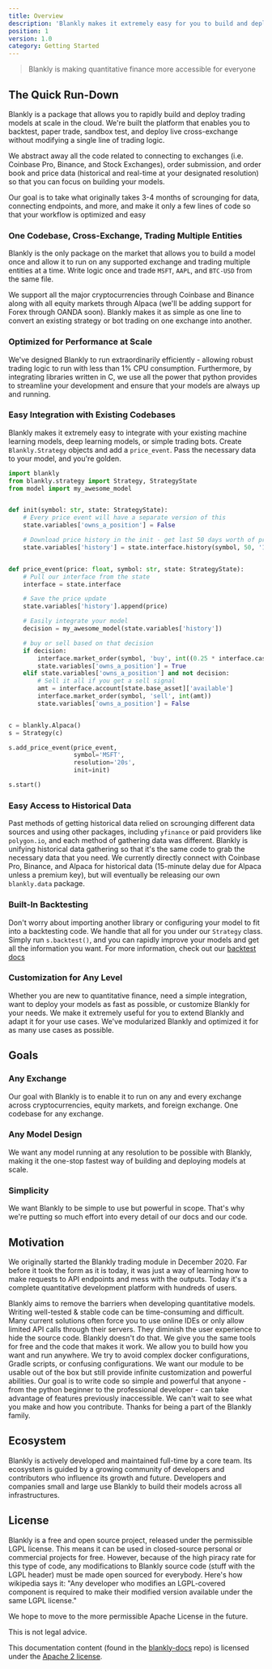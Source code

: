 ```yaml
---
title: Overview
description: 'Blankly makes it extremely easy for you to build and deploy your models at scale, allowing you to write your code once and run it on any exchange. Check out our docs for more examples.'
position: 1
version: 1.0
category: Getting Started
---
```


<blockquote> Blankly is making quantitative finance more accessible for everyone </blockquote>

## The Quick Run-Down

Blankly is a package that allows you to rapidly build and deploy trading models at scale in the cloud. We're built the platform that enables you to backtest, paper trade, sandbox test, and deploy live cross-exchange without modifying a single line of trading logic.

We abstract away all the code related to connecting to exchanges (i.e. Coinbase Pro, Binance, and Stock Exchanges), order submission, and order book and price data (historical and real-time at your designated resolution) so that you can focus on building your models. 

<alert type="success">
Our goal is to take what originally takes 3-4 months of scrounging for data, connecting endpoints, and more, and make it only a few lines of code so that your workflow is optimized and easy
</alert>


### One Codebase, Cross-Exchange, Trading Multiple Entities

Blankly is the only package on the market that allows you to build a model once and allow it to run on any supported exchange and trading multiple entities at a time.
Write logic once and trade `MSFT`, `AAPL`, and `BTC-USD` from the same file. 

We support all the major cryptocurrencies through Coinbase and Binance along with all equity markets through Alpaca (we'll be adding support for Forex through OANDA soon). 
Blankly makes it as simple as one line to convert an existing strategy or bot trading on one exchange into another. 

### Optimized for Performance at Scale

We've designed Blankly to run extraordinarily efficiently - allowing robust trading logic to run with less than 1% CPU consumption. Furthermore, by integrating libraries written in C, we use all the power that python provides to streamline your development and ensure that your models are always up and running.

### Easy Integration with Existing Codebases

Blankly makes it extremely easy to integrate with your existing machine learning models, deep learning models, or simple trading bots. Create `Blankly.Strategy` objects and add a `price_event`. Pass the necessary data to your model, and you're golden.

```python
import blankly
from blankly.strategy import Strategy, StrategyState
from model import my_awesome_model


def init(symbol: str, state: StrategyState):
    # Every price event will have a separate version of this
    state.variables['owns_a_position'] = False

    # Download price history in the init - get last 50 days worth of price data
    state.variables['history'] = state.interface.history(symbol, 50, '1d')['close'].to_list()


def price_event(price: float, symbol: str, state: StrategyState):
    # Pull our interface from the state
    interface = state.interface

    # Save the price update
    state.variables['history'].append(price)

    # Easily integrate your model
    decision = my_awesome_model(state.variables['history'])

    # buy or sell based on that decision
    if decision:
        interface.market_order(symbol, 'buy', int((0.25 * interface.cash)/price))
        state.variables['owns_a_position'] = True
    elif state.variables['owns_a_position'] and not decision:
        # Sell it all if you get a sell signal
        amt = interface.account[state.base_asset]['available']
        interface.market_order(symbol, 'sell', int(amt))
        state.variables['owns_a_position'] = False


c = blankly.Alpaca()
s = Strategy(c)

s.add_price_event(price_event,
                  symbol='MSFT',
                  resolution='20s',
                  init=init)

s.start()

```

### Easy Access to Historical Data

Past methods of getting historical data relied on scrounging different data sources and using other packages, including `yfinance` or paid providers like `polygon.io`, and each method of gathering data was different. Blankly is unifying historical data gathering so that it's the same code to grab the necessary data that you need. We currently directly connect with Coinbase Pro, Binance, and Alpaca for historical data (15-minute delay due for Alpaca unless a premium key), but will eventually be releasing our own `blankly.data` package.

### Built-In Backtesting

Don't worry about importing another library or configuring your model to fit into a backtesting code. We handle that all for you under our `Strategy` class. Simply run `s.backtest()`, and you can rapidly improve your models and get all the information you want. For more information, check out our [backtest docs](/core/strategy)

### Customization for Any Level

Whether you are new to quantitative finance, need a simple integration, want to deploy your models as fast as possible, or customize Blankly for your needs. We make it extremely useful for you to extend Blankly and adapt it for your use cases. We've modularized Blankly and optimized it for as many use cases as possible. 

## Goals
### Any Exchange

Our goal with Blankly is to enable it to run on any and every exchange across cryptocurrencies, equity markets, and foreign exchange. One codebase for any exchange.

### Any Model Design

We want any model running at any resolution to be possible with Blankly, making it the one-stop fastest way of building and deploying models at scale.

### Simplicity 

We want Blankly to be simple to use but powerful in scope. That's why we're putting so much effort into every detail of our docs and our code.
## Motivation

We originally started the Blankly trading module in December 2020. Far before it took the form as it is today, it was just a way of learning how to make requests to API endpoints and mess with the outputs. Today it's a complete quantitative development platform with hundreds of users.

Blankly aims to remove the barriers when developing quantitative models. Writing well-tested & stable code can be time-consuming and difficult. Many current solutions often force you to use online IDEs or only allow limited API calls through their servers. They diminish the user experience to hide the source code. Blankly doesn't do that. We give you the same tools for free and the code that makes it work. We allow you to build how you want and run anywhere.
We try to avoid complex docker configurations, Gradle scripts, or confusing configurations. We want our module to be usable out of the box but still provide infinite customization and powerful abilities. Our goal is to write code so simple and powerful that anyone - from the python beginner to the professional developer - can take advantage of features previously inaccessible. We can't wait to see what you make and how you contribute. Thanks for being a part of the Blankly family.


## Ecosystem

Blankly is actively developed and maintained full-time by a core team. Its ecosystem is guided by a growing community of developers and contributors who influence its growth and future. Developers and companies small and large use Blankly to build their models across all infrastructures.

<!-- ### Join the Community

Get up and running with our growing developer community:

*  -->

## License

Blankly is a free and open source project, released under the permissible LGPL license. This means it can be used in closed-source personal or commercial projects for free. However, because of the high piracy rate for this type of code, any modifications to Blankly source code (stuff with the LGPL header) must be made open sourced for everybody. Here's how wikipedia says it: "Any developer who modifies an LGPL-covered component is required to make their modified version available under the same LGPL license."

We hope to move to the more permissible Apache License in the future.

This is not legal advice.

This documentation content (found in the [blankly-docs](https://github.com/Blankly-Finance/blankly-docs) repo) is licensed under the [Apache 2 license](https://www.apache.org/licenses/LICENSE-2.0).
